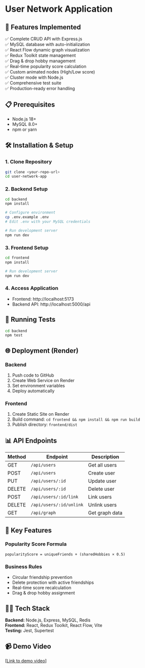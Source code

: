 # User Network Application

## 🚀 Features Implemented

✅ Complete CRUD API with Express.js  
✅ MySQL database with auto-initialization  
✅ React Flow dynamic graph visualization  
✅ Redux Toolkit state management  
✅ Drag & drop hobby management  
✅ Real-time popularity score calculation  
✅ Custom animated nodes (High/Low score)  
✅ Cluster mode with Node.js  
✅ Comprehensive test suite  
✅ Production-ready error handling  

## 📋 Prerequisites

- Node.js 18+
- MySQL 8.0+
- npm or yarn

## 🛠️ Installation & Setup

### 1. Clone Repository
```bash
git clone <your-repo-url>
cd user-network-app
```

### 2. Backend Setup
```bash
cd backend
npm install

# Configure environment
cp .env.example .env
# Edit .env with your MySQL credentials

# Run development server
npm run dev
```

### 3. Frontend Setup
```bash
cd frontend
npm install

# Run development server
npm run dev
```

### 4. Access Application
- Frontend: http://localhost:5173
- Backend API: http://localhost:5000/api

## 🧪 Running Tests
```bash
cd backend
npm test
```

## 🌐 Deployment (Render)

### Backend
1. Push code to GitHub
2. Create Web Service on Render
3. Set environment variables
4. Deploy automatically

### Frontend
1. Create Static Site on Render
2. Build command: `cd frontend && npm install && npm run build`
3. Publish directory: `frontend/dist`

## 📊 API Endpoints

| Method | Endpoint | Description |
|--------|----------|-------------|
| GET | `/api/users` | Get all users |
| POST | `/api/users` | Create user |
| PUT | `/api/users/:id` | Update user |
| DELETE | `/api/users/:id` | Delete user |
| POST | `/api/users/:id/link` | Link users |
| DELETE | `/api/users/:id/unlink` | Unlink users |
| GET | `/api/graph` | Get graph data |

## 🎯 Key Features

### Popularity Score Formula
```
popularityScore = uniqueFriends + (sharedHobbies × 0.5)
```

### Business Rules
- Circular friendship prevention
- Delete protection with active friendships
- Real-time score recalculation
- Drag & drop hobby assignment

## 👨‍💻 Tech Stack

**Backend:** Node.js, Express, MySQL, Redis  
**Frontend:** React, Redux Toolkit, React Flow, Vite  
**Testing:** Jest, Supertest

## 📹 Demo Video

[[Link to demo video](https://docs.google.com/videos/d/1RINH883N2zpltgJCDvt4CqsFQwTchhMFnDoIlaJExO0/play#scene=id.p)]


```


